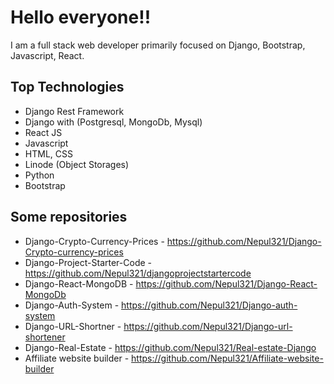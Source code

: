 # Hello everyone!!

 I am a full stack web developer primarily focused on Django, Bootstrap, Javascript, React.
 
## Top Technologies
 
 - Django Rest Framework
 - Django with (Postgresql, MongoDb, Mysql)
 - React JS
 - Javascript
 - HTML, CSS
 - Linode (Object Storages)
 - Python
 - Bootstrap

## Some repositories

- Django-Crypto-Currency-Prices - https://github.com/Nepul321/Django-Crypto-currency-prices
- Django-Project-Starter-Code - https://github.com/Nepul321/djangoprojectstartercode
- Django-React-MongoDB - https://github.com/Nepul321/Django-React-MongoDb
- Django-Auth-System - https://github.com/Nepul321/Django-auth-system
- Django-URL-Shortner - https://github.com/Nepul321/Django-url-shortener
- Django-Real-Estate - https://github.com/Nepul321/Real-estate-Django
- Affiliate website builder - https://github.com/Nepul321/Affiliate-website-builder

